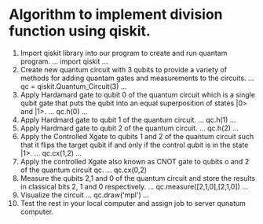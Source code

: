 # Algorithm to implement division function using qiskit.
1. Import qiskit library into our program to create and run quantam program.
...
import qiskit
...
2. Create new quantum circuit with 3 qubits to provide a variety of methods for adding quantam gates and measurements to the circuits.
...
qc = qiskit.Quantum_Circuit(3)
...
3. Apply Hardamard gate to qubit 0 of the quantum circuit which is a single qubit gate that puts the qubit into an equal superposition of states |0> 
and |1>.
...
qc.h(0)
...
4. Apply Hardmard gate to qubit 1 of the quantum circuit.
...
qc.h(1)
...
5. Apply Hardmard gate to qubit 2 of the quantum circuit.
...
qc.h(2)
...
6. Apply the Controlled Xgate to qubits 1 and 2 of the quantum circuit such that it flips the target qubit if and only if the control qubit is in the state |1>.
...
qc.cx(1,2)
...
7. Apply the controlled Xgate also known as CNOT gate to qubits o and 2 of the quantum circuit qc.
...
qc.cx(0,2)
8. Measure the qubits 2,1 and 0 of the quantum circuit and store the results in classical bits 2, 1 and 0 respectively.
...
qc.measure([2,1,0],[2,1,0])
...
9. Visualize the circuit
...
qc.draw('mpl')
...
10. Test the rest in your local computer and assign job to server qunatum computer.

